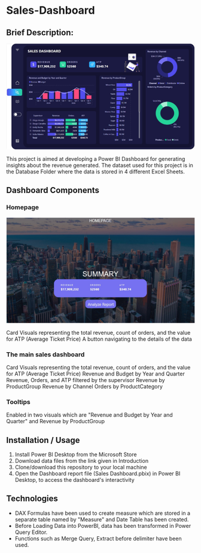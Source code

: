# Sales-Dashboard

## Brief Description:

![Sales Dashboard MainPage](https://github.com/AmerFarooq536/Sales-Dashboard/blob/main/Screenshots/Sales_Dashboard_MainPage.jpg)

This project is aimed at developing a Power BI Dashboard for generating insights about the revenue generated. 
The dataset used for this project is in the Database Folder where the data is stored in 4 different Excel Sheets.

## Dashboard Components

### Homepage

![Homepage](https://github.com/AmerFarooq536/Sales-Dashboard/blob/main/Screenshots/Homepage.jpg)

Card Visuals representing the total revenue, count of orders, and the value for ATP (Average Ticket Price)
A button navigating to the details of the data
### The main sales dashboard
Card Visuals representing the total revenue, count of orders, and the value for ATP (Average Ticket Price)
Revenue and Budget by Year and Quarter
Revenue, Orders, and ATP filtered by the supervisor
Revenue by ProductGroup
Revenue by Channel
Orders by ProductCategory
### Tooltips
Enabled in two visuals which are "Revenue and Budget by Year and Quarter" and Revenue by ProductGroup

## Installation / Usage

1. Install Power BI Desktop from the Microsoft Store
2. Download data files from the link given in Introduction
3. Clone/download this repository to your local machine
4. Open the Dashboard report file (Sales Dashboard.pbix) in Power BI Desktop, to access the dashboard's interactivity

## Technologies

- DAX Formulas have been used to create measure which are stored in a separate table named by "Measure" and Date Table has been created.
- Before Loading Data into PowerBI, data has been transformed in Power Query Editor.
- Functions such as Merge Query, Extract before delimiter have been used.
